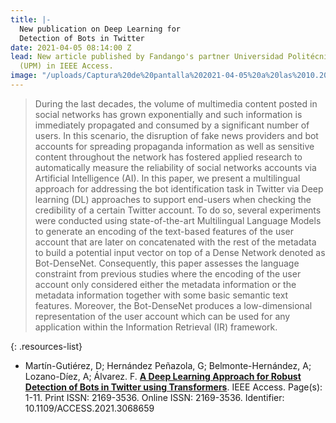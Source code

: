 ```yaml
---
title: |-
  New publication on Deep Learning for
  Detection of Bots in Twitter
date: 2021-04-05 08:14:00 Z
lead: New article published by Fandango's partner Universidad Politécnica de Madrid
  (UPM) in IEEE Access.
image: "/uploads/Captura%20de%20pantalla%202021-04-05%20a%20las%2010.20.28.png"
---
```


 > During the last decades, the volume of multimedia content posted in social networks has grown exponentially and such information is immediately propagated and consumed by a significant number of users. In this scenario, the disruption of fake news providers and bot accounts for spreading propaganda information as well as sensitive content throughout the network has fostered applied research to automatically measure the reliability of social networks accounts via Artificial Intelligence (AI). In this paper, we present a multilingual approach for addressing the bot identification task in Twitter via Deep learning (DL) approaches to support end-users when checking the credibility of a certain Twitter account. To do so, several experiments were conducted using state-of-the-art Multilingual Language Models to generate an encoding of the text-based features of the user account that are later on concatenated with the rest of the metadata to build a potential input vector on top of a Dense Network denoted as Bot-DenseNet. Consequently, this paper assesses the language constraint from previous studies where the encoding of the user account only considered either the metadata information or the metadata information together with some basic semantic text features. Moreover, the Bot-DenseNet produces a low-dimensional representation of the user account which can be used for any application within the Information Retrieval (IR) framework.

{: .resources-list}
* Martín-Gutiérez, D; Hernández Peñazola, G; Belmonte-Hernández, A; Lozano-Díez, A; Álvarez. F. **[A Deep Learning Approach for Robust Detection of Bots in Twitter using Transformers](https://ieeexplore.ieee.org/stamp/stamp.jsp?tp=&arnumber=9385071)**. IEEE Access. Page(s): 1-11. Print ISSN: 2169-3536. Online ISSN: 2169-3536. Identifier: 10.1109/ACCESS.2021.3068659